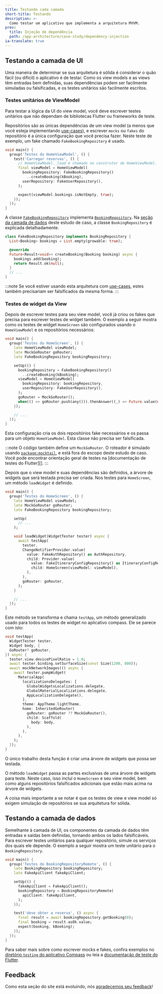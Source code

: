 ```yaml
---
title: Testando cada camada
short-title: Testando
description: >-
  Como testar um aplicativo que implementa a arquitetura MVVM.
prev:
  title: Injeção de dependência
  path: /app-architecture/case-study/dependency-injection
ia-translate: true
---
```


## Testando a camada de UI

Uma maneira de determinar se sua arquitetura é sólida é
considerar o quão fácil (ou difícil) o aplicativo é de testar.
Como os view models e as views têm entradas bem definidas,
suas dependências podem ser facilmente simuladas ou falsificadas,
e os testes unitários são facilmente escritos.

### Testes unitários de ViewModel

Para testar a lógica da UI do view model, você deve escrever testes unitários que
não dependam de bibliotecas Flutter ou frameworks de teste.

Repositórios são as únicas dependências de um view model
(a menos que você esteja implementando [use-cases][]),
e escrever `mocks` ou `fakes` do repositório é
a única configuração que você precisa fazer.
Neste teste de exemplo, um fake chamado `FakeBookingRepository` é usado.

```dart title=home_screen_test.dart
void main() {
  group('Testes do HomeViewModel', () {
    test('Carregar reservas', () {
      // HomeViewModel._load é chamado no construtor de HomeViewModel.
      final viewModel = HomeViewModel(
        bookingRepository: FakeBookingRepository()
          ..createBooking(kBooking),
        userRepository: FakeUserRepository(),
      );

      expect(viewModel.bookings.isNotEmpty, true);
    });
  });
}
```

A classe [`FakeBookingRepository`][] implementa [`BookingRepository`][].
Na [seção da camada de dados][] deste estudo de caso,
a classe `BookingRepository` é explicada detalhadamente.

```dart title=fake_booking_repository.dart
class FakeBookingRepository implements BookingRepository {
  List<Booking> bookings = List.empty(growable: true);

  @override
  Future<Result<void>> createBooking(Booking booking) async {
    bookings.add(booking);
    return Result.ok(null);
  }
  // ...
}
```

:::note
Se você estiver usando esta arquitetura com [use-cases][], estes também
precisariam ser falsificados da mesma forma.
:::

### Testes de widget da View

Depois de escrever testes para seu view model,
você já criou os fakes que precisa para escrever testes de widget também.
O exemplo a seguir mostra como os testes de widget `HomeScreen`
são configurados usando o `HomeViewModel` e os repositórios necessários:

```dart title=home_screen_test.dart
void main() {
  group('Testes do HomeScreen', () {
    late HomeViewModel viewModel;
    late MockGoRouter goRouter;
    late FakeBookingRepository bookingRepository;

    setUp(() {
      bookingRepository = FakeBookingRepository()
        ..createBooking(kBooking);
      viewModel = HomeViewModel(
        bookingRepository: bookingRepository,
        userRepository: FakeUserRepository(),
      );
      goRouter = MockGoRouter();
      when(() => goRouter.push(any())).thenAnswer((_) => Future.value(null));
    });

    // ...
  });
}
```

Esta configuração cria os dois repositórios fake necessários
e os passa para um objeto `HomeViewModel`.
Esta classe não precisa ser falsificada.

:::note
O código também define um `MockGoRouter`.
O roteador é simulado usando [`package:mocktail`][],
e está fora do escopo deste estudo de caso.
Você pode encontrar orientação geral de testes na [documentação de testes do Flutter][].
:::

Depois que o view model e suas dependências são definidos,
a árvore de widgets que será testada precisa ser criada.
Nos testes para `HomeScreen`, um método `loadWidget` é definido.

```dart title=home_screen_test.dart highlightLines=11-23
void main() {
  group('Testes do HomeScreen', () {
    late HomeViewModel viewModel;
    late MockGoRouter goRouter;
    late FakeBookingRepository bookingRepository;

    setUp(
      // ...
    );

    void loadWidget(WidgetTester tester) async {
      await testApp(
        tester,
        ChangeNotifierProvider.value(
          value: FakeAuthRepository() as AuthRepository,
          child: Provider.value(
            value: FakeItineraryConfigRepository() as ItineraryConfigRepository,
            child: HomeScreen(viewModel: viewModel),
          ),
        ),
        goRouter: goRouter,
      );
    }

    // ...
  });
}
```

Este método se transforma e chama `testApp`,
um método generalizado usado para todos os testes de widget no aplicativo compass.
Ele se parece com isto:

```dart title=testing/app.dart
void testApp(
  WidgetTester tester,
  Widget body, {
  GoRouter? goRouter,
}) async {
  tester.view.devicePixelRatio = 1.0;
  await tester.binding.setSurfaceSize(const Size(1200, 800));
  await mockNetworkImages(() async {
    await tester.pumpWidget(
      MaterialApp(
        localizationsDelegates: [
          GlobalWidgetsLocalizations.delegate,
          GlobalMaterialLocalizations.delegate,
          AppLocalizationDelegate(),
        ],
        theme: AppTheme.lightTheme,
        home: InheritedGoRouter(
          goRouter: goRouter ?? MockGoRouter(),
          child: Scaffold(
            body: body,
          ),
        ),
      ),
    );
  });
}
```

O único trabalho desta função é criar uma árvore de widgets que possa ser testada.

O método `loadWidget` passa as partes exclusivas de uma árvore de widgets para teste.
Neste caso, isso inclui o `HomeScreen` e seu view model,
bem como alguns repositórios falsificados adicionais que
estão mais acima na árvore de widgets.

A coisa mais importante a se notar é que os testes de view e view model
só exigem simulação de repositórios se sua arquitetura for sólida.

## Testando a camada de dados

Semelhante à camada de UI, os componentes da camada de dados têm
entradas e saídas bem definidas, tornando ambos os lados falsificáveis.
Para escrever testes unitários para qualquer repositório,
simule os serviços dos quais ele depende.
O exemplo a seguir mostra um teste unitário para o `BookingRepository`.

```dart title=booking_repository_remote_test.dart
void main() {
  group('Testes do BookingRepositoryRemote', () {
    late BookingRepository bookingRepository;
    late FakeApiClient fakeApiClient;

    setUp(() {
      fakeApiClient = FakeApiClient();
      bookingRepository = BookingRepositoryRemote(
        apiClient: fakeApiClient,
      );
    });

    test('deve obter a reserva', () async {
      final result = await bookingRepository.getBooking(0);
      final booking = result.asOk.value;
      expect(booking, kBooking);
    });
  });
}
```

Para saber mais sobre como escrever mocks e fakes,
confira exemplos no [diretório `testing` do aplicativo Compass][] ou
leia a [documentação de teste do Flutter][].

[use-cases]: /app-architecture/guide#optional-domain-layer
[`FakeBookingRepository`]: https://github.com/flutter/samples/blob/main/compass_app/app/testing/fakes/repositories/fake_booking_repository.dart
[`BookingRepository`]: https://github.com/flutter/samples/tree/main/compass_app/app/lib/data/repositories/booking
[seção da camada de dados]: /app-architecture/case-study/data-layer
[`package:mocktail`]: {{site.pub-pkg}}/mocktail
[documentação de teste do Flutter]: /testing/overview
[diretório `testing` do aplicativo Compass]: https://github.com/flutter/samples/tree/main/compass_app/app/testing

## Feedback

Como esta seção do site está evoluindo,
nós [agradecemos seu feedback][]!

[agradecemos seu feedback]: https://google.qualtrics.com/jfe/form/SV_4T0XuR9Ts29acw6?page="case-study/testing"
